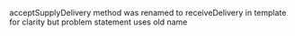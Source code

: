 acceptSupplyDelivery method was renamed to receiveDelivery in template for clarity but problem statement uses old name
